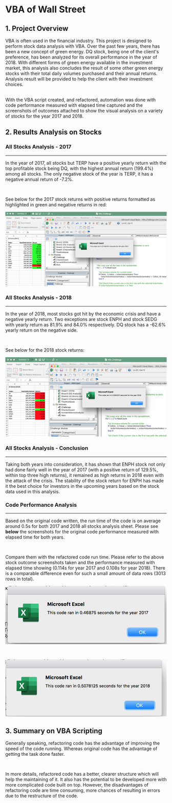 # VBA of Wall Street

## 1. Project Overview

VBA is often used in the financial industry. This project is designed to perform stock data analysis with VBA. Over the past few years, there has been a new concept of green energy. DQ stock, being one of the client's preference, has been analyzed for its overall performance in the year of 2018. With different forms of green energy available in the investment market, this analysis also concludes the result of some other green energy stocks with their total daily volumes purchased and their annual returns. Analysis result will be provided to help the client with their investment choices.

<br/>
With the VBA script created, and refactored, automation was done with code performance measured with elapsed time captured and the screenshots of outcomes attached to show the visual analysis on a variety of stocks for the year 2017 and 2018.

## 2. Results Analysis on Stocks

### All Stocks Analysis - 2017
---
In the year of 2017, all stocks but TERP have a positive yearly return with the top profitable stock being DQ, with the highest annual return (199.4%) among all stocks. The only negative stock of the year is TERP, it has a negative annual return of -7.2%.

<br/>

See below for the 2017 stock returns with positive returns formatted as highlighted in green and negative returns in red:

![VBA_Challenge_2017.png](resources/VBA_Challenge_2017.png)
### All Stocks Analysis - 2018
---
In the year of 2018, most stocks got hit by the economic crisis and have a negative yearly return. Two exceptions are stock ENPH and stock SEDG with yearly return as 81.9% and 84.0% respectively. DQ stock has a -62.6% yearly return on the negative side.

<br/>

See below for the 2018 stock returns:

![VBA_Challenge_2018.png](resources/VBA_Challenge_2018.png)
### All Stocks Analysis - Conclusion
---
Taking both years into consideration, it has shown that ENPH stock not only had done fairly well in the year of 2017 (with a positive return of 129.5%, within top three high returns), it remained as high returns in 2018 even with the attack of the crisis. The stability of the stock return for ENPH has made it the best choice for investors in the upcoming years based on the stock data used in this analysis.

### Code Performance Analysis
---
Based on the original code written, the run time of the code is on average around 0.5s for both 2017 and 2018 all stocks analysis sheet. Please see **below** the screenshots for the original code performance measured with elapsed time for both years.

<br/>

Compare them with the refactored code run time. Please refer to the above stock outcome screenshots taken and the performance measured with elapsed time showing (0.114s for year 2017 and 0.108s for year 2018). There is a comparable difference even for such a small amount of data rows (3013 rows in total).

![VBA_Challenge_2017_original.png](resources/VBA_Challenge_2017_original.png)

<br/>

![VBA_Challenge_2018_original.png](resources/VBA_Challenge_2018_original.png)

## 3. Summary on VBA Scripting

Generally speaking, refactoring code has the advantage of improving the speed of the code running. Whereas original code has the advantage of getting the task done faster.

<br/>

In more details, refactored code has a better, clearer structure which will help the maintaining of it. It also has the potential to be developed more with more complicated code built on top. However, the disadvantages of refactoring code are time consuming, more chances of resulting in errors due to the restructure of the code.